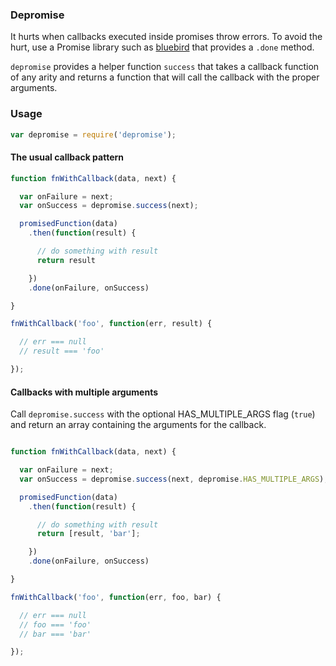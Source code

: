 ### Depromise
It hurts when callbacks executed inside promises throw errors. To avoid the hurt, use a Promise library such as [bluebird](https://github.com/petkaantonov/bluebird) that provides a `.done` method.

`depromise` provides a helper function `success` that takes a callback function of any arity and returns a function that will call the callback with the proper arguments.

### Usage
```javascript
var depromise = require('depromise');
```

#### The usual callback pattern
```javascript
function fnWithCallback(data, next) {

  var onFailure = next;
  var onSuccess = depromise.success(next);

  promisedFunction(data)
    .then(function(result) {

      // do something with result
      return result

    })
    .done(onFailure, onSuccess)

}

fnWithCallback('foo', function(err, result) {

  // err === null
  // result === 'foo'

});
```

#### Callbacks with multiple arguments
Call `depromise.success` with the optional HAS_MULTIPLE_ARGS flag (`true`) and return an array containing the arguments for the callback.
```javascript

function fnWithCallback(data, next) {

  var onFailure = next;
  var onSuccess = depromise.success(next, depromise.HAS_MULTIPLE_ARGS);

  promisedFunction(data)
    .then(function(result) {

      // do something with result
      return [result, 'bar'];

    })
    .done(onFailure, onSuccess)

}

fnWithCallback('foo', function(err, foo, bar) {

  // err === null
  // foo === 'foo'
  // bar === 'bar'

});
```
